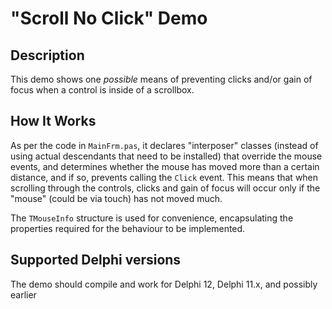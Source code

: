 # "Scroll No Click" Demo

## Description

This demo shows one *possible* means of preventing clicks and/or gain of focus when a control is inside of a scrollbox.

## How It Works

As per the code in `MainFrm.pas`, it declares "interposer" classes (instead of using actual descendants that need to be installed) that override the mouse events, and determines whether the mouse has moved more than a certain distance, and if so, prevents calling the `Click` event. This means that when scrolling through the controls, clicks and gain of focus will occur only if the "mouse" (could be via touch) has not moved much.

The `TMouseInfo` structure is used for convenience, encapsulating the properties required for the behaviour to be implemented.

## Supported Delphi versions

The demo should compile and work for Delphi 12, Delphi 11.x, and possibly earlier
